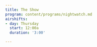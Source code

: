 ```yaml
---
title: The Show
program: content/programs/nightwatch.md
airshifts:
- day: Thursday
  start: 12:00a
  duration: '3:00'

---
```

